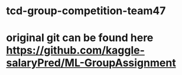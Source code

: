 # tcd-group-competition-team47
# original git can be found here https://github.com/kaggle-salaryPred/ML-GroupAssignment
